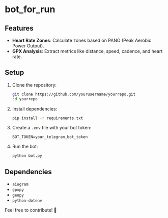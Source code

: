 # bot_for_run

## Features
- **Heart Rate Zones**: Calculate zones based on PANO (Peak Aerobic Power Output).
- **GPX Analysis**: Extract metrics like distance, speed, cadence, and heart rate.

## Setup
1. Clone the repository:
   ```bash
   git clone https://github.com/yourusername/yourrepo.git
   cd yourrepo
   ```
2. Install dependencies:
   ```bash
   pip install -r requirements.txt
   ```
3. Create a `.env` file with your bot token:
   ```env
   BOT_TOKEN=your_telegram_bot_token
   ```
4. Run the bot:
   ```bash
   python bot.py
   ```

## Dependencies
- `aiogram`
- `gpxpy`
- `geopy`
- `python-dotenv`

Feel free to contribute! 🎉